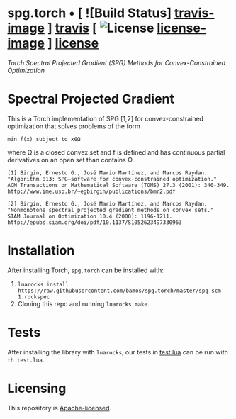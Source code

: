 # spg.torch • [ ![Build Status] [travis-image] ] [travis] [ ![License] [license-image] ] [license]

*Torch Spectral Projected Gradient (SPG) Methods for Convex-Constrained Optimization*

[travis-image]: https://travis-ci.org/bamos/spg.torch.png?branch=master
[travis]: http://travis-ci.org/bamos/spg.torch

[license-image]: http://img.shields.io/badge/license-Apache--2-blue.svg?style=flat
[license]: LICENSE

# Spectral Projected Gradient

This is a Torch implementation of SPG [1,2] for
convex-constrained optimization that solves problems of the form

```
min f(x) subject to x∈Ω
```

where Ω is a closed convex set and
f is defined and has continuous partial derivatives
on an open set than contains Ω.

```
[1] Birgin, Ernesto G., José Mario Martínez, and Marcos Raydan.
"Algorithm 813: SPG—software for convex-constrained optimization."
ACM Transactions on Mathematical Software (TOMS) 27.3 (2001): 340-349.
http://www.ime.usp.br/~egbirgin/publications/bmr2.pdf

[2] Birgin, Ernesto G., José Mario Martínez, and Marcos Raydan.
"Nonmonotone spectral projected gradient methods on convex sets."
SIAM Journal on Optimization 10.4 (2000): 1196-1211.
http://epubs.siam.org/doi/pdf/10.1137/S1052623497330963
```

# Installation

After installing Torch, `spg.torch` can be installed with:

1. `luarocks install https://raw.githubusercontent.com/bamos/spg.torch/master/spg-scm-1.rockspec`
2. Cloning this repo and running `luarocks make`.

# Tests

After installing the library with `luarocks`, our tests in
[test.lua](https://github.com/bamos/spg.torch/blob/master/test.lua)
can be run with `th test.lua`.

# Licensing

This repository is
[Apache-licensed](https://github.com/bamos/gurobi.torch/blob/master/LICENSE).
